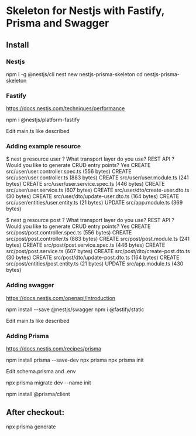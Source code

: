 # Skeleton for Nestjs with Fastify, Prisma and Swagger

## Install

### Nestjs

  npm i -g @nestjs/cli
  nest new nestjs-prisma-skeleton
  cd nestjs-prisma-skeleton

### Fastify 

  https://docs.nestjs.com/techniques/performance

  npm i @nestjs/platform-fastify

  Edit main.ts like described

### Adding example resource

$ nest g resource user
? What transport layer do you use? REST API
? Would you like to generate CRUD entry points? Yes
CREATE src/user/user.controller.spec.ts (556 bytes)
CREATE src/user/user.controller.ts (883 bytes)
CREATE src/user/user.module.ts (241 bytes)
CREATE src/user/user.service.spec.ts (446 bytes)
CREATE src/user/user.service.ts (607 bytes)
CREATE src/user/dto/create-user.dto.ts (30 bytes)
CREATE src/user/dto/update-user.dto.ts (164 bytes)
CREATE src/user/entities/user.entity.ts (21 bytes)
UPDATE src/app.module.ts (369 bytes)

$ nest g resource post
? What transport layer do you use? REST API
? Would you like to generate CRUD entry points? Yes
CREATE src/post/post.controller.spec.ts (556 bytes)
CREATE src/post/post.controller.ts (883 bytes)
CREATE src/post/post.module.ts (241 bytes)
CREATE src/post/post.service.spec.ts (446 bytes)
CREATE src/post/post.service.ts (607 bytes)
CREATE src/post/dto/create-post.dto.ts (30 bytes)
CREATE src/post/dto/update-post.dto.ts (164 bytes)
CREATE src/post/entities/post.entity.ts (21 bytes)
UPDATE src/app.module.ts (430 bytes)

### Adding swagger

  https://docs.nestjs.com/openapi/introduction
  
  npm install --save @nestjs/swagger
  npm i @fastify/static
  
  Edit main.ts like described

### Adding Prisma

  https://docs.nestjs.com/recipes/prisma

  npm install prisma --save-dev
  npx prisma
  npx prisma init

  Edit schema.prisma and .env

  npx prisma migrate dev --name init

  npm install @prisma/client

  ## After checkout:

  npx prisma generate
